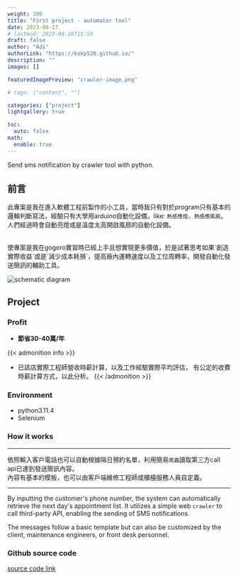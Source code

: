 ```yaml
---
weight: 300
title: "First project - automator tool"
date: 2023-08-27
# lastmod: 2023-08-26T15:58
draft: false
author: "Adi"
authorLink: "https://kokp520.github.io/"
description: ""
images: []

featuredImagePreview: "crawler-image.png"

# tags: ["content", ""]

categories: ["project"]
lightgallery: true

toc:
  auto: false
math:
  enable: true
---
```


Send sms notification by crawler tool with python.

<!--more-->

## 前言

此專案是我在進入軟體工程前製作的小工具，當時我只有對於program只有基本的邏輯判斷寫法，經驗只有大學用arduino自動化設備，like: `熱感應燈`、`熱感應風扇`。
<br>人們經過時會自動亮燈或是溫度太高開啟風扇的自動化設備。

<br>
使專案是我在gogoro實習時已經上手且想實現更多價值，於是試著思考如果`創造實際收益`或是`減少成本耗損`，提高廠內運轉速度以及工位周轉率，開發自動化發送簡訊的輔助工具。

![schematic diagram](crawler-image.png "illustative diagram")

## Project

### Profit

* **節省30-40萬/年**

{{< admonition info >}}
* 已該店實際工程師營收時薪計算，以及工作經驗實際平均評估，
有公定的收費時薪計算方式，以此分析。
{{< /admonition >}}

### Environment

* python3.11.4
* Selenium

### How it works
---
依照輸入客戶電話也可以自動根據隔日預約名單，利用簡易`爬蟲`讀取第三方call api已達到發送簡訊內容。<br>
內容有基本的模板，也可以由客戶端維修工程師或櫃檯服務人員自定義。

---

By inputting the customer's phone number, the system can automatically retrieve the next day's appointment list. It utilizes a simple web `crawler` to call third-party API, enabling the sending of SMS notifications.

The messages follow a basic template but can also be customized by the client, maintenance engineers, or front desk personnel.

### Github source code

[source code link](https://github.com/kokp520/automator-sms-python)

